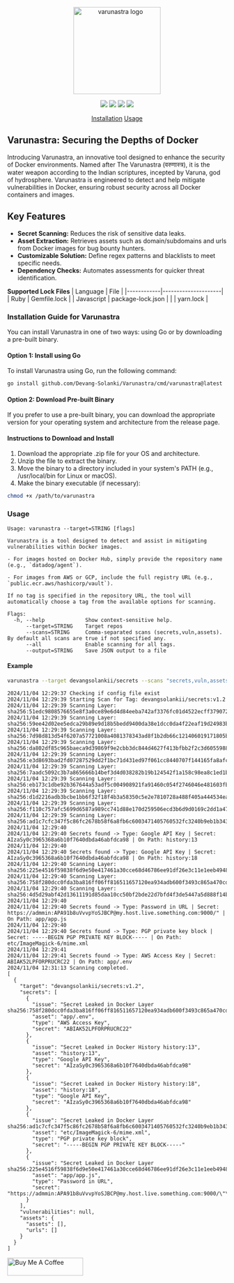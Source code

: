 <p align="center">
    <img src="https://devanghacks.in/varunastra/croped_logo.png" alt="varunastra logo" width="200">
  <br>
</p>
<p align="center">
<a href="https://www.gnu.org/licenses/gpl-3.0.en.html/"><img src="https://img.shields.io/badge/license-GPL_3.0-_red.svg"></a>
<a href="https://goreportcard.com/badge/github.com/Devang-Solanki/Varunastra"><img src="https://goreportcard.com/badge/github.com/Devang-Solanki/Varunastra"></a>
<a href="https://go.dev/blog/go1.22.5"><img src="https://img.shields.io/github/go-mod/go-version/Devang-Solanki/Varunastra"></a>
<a href="https://twitter.com/devangsolankii"><img src="https://img.shields.io/twitter/follow/devangsolankii.svg?logo=twitter"></a>
</p>
<p align="center">
  <a href="#installation-guide-for-varunastra">Installation</a>
  <a href="#usage">Usage</a>
</p>


## Varunastra: Securing the Depths of Docker

Introducing Varunastra, an innovative tool designed to enhance the security of Docker environments. Named after The Varunastra (वरुणास्त्र), it is the water weapon according to the Indian scriptures, incepted by Varuna, god of hydrosphere. Varunastra is engineered to detect and help mitigate vulnerabilities in Docker, ensuring robust security across all Docker containers and images.

## Key Features

- **Secret Scanning:** Reduces the risk of sensitive data leaks.
- **Asset Extraction:** Retrieves assets such as domain/subdomains and urls from Docker images for bug bounty hunters.
- **Customizable Solution:** Define regex patterns and blacklists to meet specific needs.
- **Dependency Checks:** Automates assessments for quicker threat identification.

**Supported Lock Files**
| Language   | File                |
|------------|---------------------|
| Ruby       | Gemfile.lock        |
| Javascript | package-lock.json   |
|            | yarn.lock           |


### Installation Guide for Varunastra

You can install Varunastra in one of two ways: using Go or by downloading a pre-built binary.

#### Option 1: Install using Go

To install Varunastra using Go, run the following command:

```bash
go install github.com/Devang-Solanki/Varunastra/cmd/varunastra@latest
```

#### Option 2: Download Pre-built Binary
If you prefer to use a pre-built binary, you can download the appropriate version for your operating system and architecture from the release page.

#### Instructions to Download and Install

1. Download the appropriate .zip file for your OS and architecture.
2. Unzip the file to extract the binary.
3. Move the binary to a directory included in your system's PATH (e.g., /usr/local/bin for Linux or macOS).
4. Make the binary executable (if necessary):

```bash
chmod +x /path/to/varunastra
```

### Usage

```
Usage: varunastra --target=STRING [flags]

Varunastra is a tool designed to detect and assist in mitigating vulnerabilities within Docker images.

- For images hosted on Docker Hub, simply provide the repository name (e.g., `datadog/agent`).

- For images from AWS or GCP, include the full registry URL (e.g., `public.ecr.aws/hashicorp/vault`).

If no tag is specified in the repository URL, the tool will automatically choose a tag from the available options for scanning.

Flags:
  -h, --help             Show context-sensitive help.
      --target=STRING    Target repos
      --scans=STRING     Comma-separated scans (secrets,vuln,assets). By default all scans are true if not specified any.
      --all              Enable scanning for all tags.
      --output=STRING    Save JSON output to a file
```


#### Example 

```bash
varunastra --target devangsolankii/secrets --scans "secrets,vuln,assets"
```

```
2024/11/04 12:29:37 Checking if config file exist
2024/11/04 12:29:39 Starting Scan for Tag: devangsolankii/secrets:v1.2
2024/11/04 12:29:39 Scanning Layer: sha256:51edc9808576655e8f3a0ce89e6d4d84eeba742af3376fc01d4522ecff379072
2024/11/04 12:29:39 Scanning Layer: sha256:59ee42d02ee5edca29b89e9d18b5bedd9400da38e1dcc0da4f22eaf19d24983b
2024/11/04 12:29:39 Scanning Layer: sha256:7d98d813d54f6207a57721008a4081378343ad8f1b2db66c121406019171805b
2024/11/04 12:29:39 Scanning Layer: sha256:da802df85c965baeca9d39869f9e2cbb3dc844d4627f413bfbb2f2c3d6055988
2024/11/04 12:29:39 Scanning Layer: sha256:e3d8693bad2fd07287529dd2f1bc71d431ed97f061cc8440707f144165fa8afc
2024/11/04 12:29:39 Scanning Layer: sha256:7aadc5092c3b7a865666b14bef3d4d038282b19b124542f1a158c98ea8c1ed1b
2024/11/04 12:29:39 Scanning Layer: sha256:eb173c1dbe92b367644a53adf5c004908921fa91460c054f2746046e481603fb
2024/11/04 12:29:39 Scanning Layer: sha256:d1d2216adb3bcbe1bb6f32f18f4b3a58350c5e2e7810728a488f405a444534ea
2024/11/04 12:29:39 Scanning Layer: sha256:f110c757afc5699d6587a989cc741d88e170d259506ecd3b6d9d0169c2dd1a47
2024/11/04 12:29:39 Scanning Layer: sha256:ad1c7cfc347f5c86fc2678b58f6a8fb6c6003471405760532fc3240b9eb1b343
2024/11/04 12:29:40
2024/11/04 12:29:40 Secrets found -> Type: Google API Key | Secret: AIzaSy0c3965368a6b10f7640dbda46abfdca98 | On Path: history:13
2024/11/04 12:29:40
2024/11/04 12:29:40 Secrets found -> Type: Google API Key | Secret: AIzaSy0c3965368a6b10f7640dbda46abfdca98 | On Path: history:18
2024/11/04 12:29:40 Scanning Layer: sha256:225e4516f59838f6d9e50e417461a30cce68d46786ee91df26e3c11e1eeb4948
2024/11/04 12:29:40 Scanning Layer: sha256:758f280dcc0fda3ba816ff06ff816511657120ea934adb600f3493c865a470cd
2024/11/04 12:29:40 Scanning Layer: sha256:4d5d29abf42d13611191d85daa10cc50bf2bde22d7bfd4f3de5447a5d888f14b
2024/11/04 12:29:40
2024/11/04 12:29:40 Secrets found -> Type: Password in URL | Secret: https://admmin:APA91b8uVvvpYoSJBCP@my.host.live.something.com:9000/" | On Path: app/app.js
2024/11/04 12:29:40
2024/11/04 12:29:40 Secrets found -> Type: PGP private key block | Secret: -----BEGIN PGP PRIVATE KEY BLOCK----- | On Path: etc/ImageMagick-6/mime.xml
2024/11/04 12:29:41
2024/11/04 12:29:41 Secrets found -> Type: AWS Access Key | Secret: ABIAK52LPFORPRUCRC22 | On Path: app/.env
2024/11/04 12:31:13 Scanning completed.
[
  {
    "target": "devangsolankii/secrets:v1.2",
    "secrets": [
      {
        "issue": "Secret Leaked in Docker Layer sha256:758f280dcc0fda3ba816ff06ff816511657120ea934adb600f3493c865a470cd",
        "asset": "app/.env",
        "type": "AWS Access Key",
        "secret": "ABIAK52LPFORPRUCRC22"
      },
      {
        "issue": "Secret Leaked in Docker History history:13",
        "asset": "history:13",
        "type": "Google API Key",
        "secret": "AIzaSy0c3965368a6b10f7640dbda46abfdca98"
      },
      {
        "issue": "Secret Leaked in Docker History history:18",
        "asset": "history:18",
        "type": "Google API Key",
        "secret": "AIzaSy0c3965368a6b10f7640dbda46abfdca98"
      },
      {
        "issue": "Secret Leaked in Docker Layer sha256:ad1c7cfc347f5c86fc2678b58f6a8fb6c6003471405760532fc3240b9eb1b343",
        "asset": "etc/ImageMagick-6/mime.xml",
        "type": "PGP private key block",
        "secret": "-----BEGIN PGP PRIVATE KEY BLOCK-----"
      },
      {
        "issue": "Secret Leaked in Docker Layer sha256:225e4516f59838f6d9e50e417461a30cce68d46786ee91df26e3c11e1eeb4948",
        "asset": "app/app.js",
        "type": "Password in URL",
        "secret": "https://admmin:APA91b8uVvvpYoSJBCP@my.host.live.something.com:9000/\"\n"
      }
    ],
    "vulnerabilities": null,
    "assets": {
      "assets": [],
      "urls": []
    }
  }
]
```

<a href="https://www.buymeacoffee.com/devangsolankii" target="_blank"><img src="https://cdn.buymeacoffee.com/buttons/default-orange.png" alt="Buy Me A Coffee" height="41" width="174" /></a>

